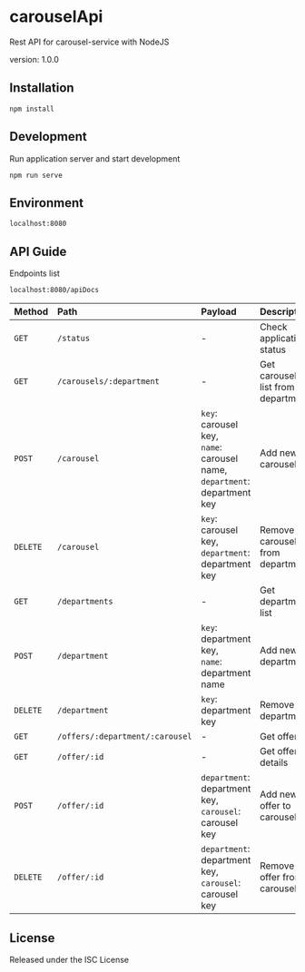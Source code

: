# carouselApi
Rest API for carousel-service with NodeJS

version: 1.0.0


## Installation
```
npm install
```

## Development
Run application server and start development
```
npm run serve
```

## Environment
```
localhost:8080
```

## API Guide
Endpoints list
```
localhost:8080/apiDocs
```

| Method  | Path  | Payload | Description |
| :------------ |:---------------| :-----| :-----|
| `GET`     | `/status` | - | Check application status |
| `GET`     | `/carousels/:department` | - | Get carousels list from department |
| `POST`     | `/carousel` | `key`: carousel key,<br />`name`: carousel name,<br />`department`: department key | Add new carousel |
| `DELETE`     | `/carousel` | `key`: carousel key,<br />`department`: department key | Remove carousel from department |
| `GET`     | `/departments` | - | Get departments list |
| `POST`     | `/department` | `key`: department key,<br />`name`: department name | Add new department |
| `DELETE`     | `/department` | `key`: department key | Remove department |
| `GET`     | `/offers/:department/:carousel` | - | Get offers |
| `GET`     | `/offer/:id` | - | Get offer details |
| `POST`     | `/offer/:id` | `department`: department key,<br />`carousel`: carousel key | Add new offer to carousel |
| `DELETE`     | `/offer/:id` | `department`: department key,<br />`carousel`: carousel key | Remove offer from carousel |

## License

Released under the ISC License
